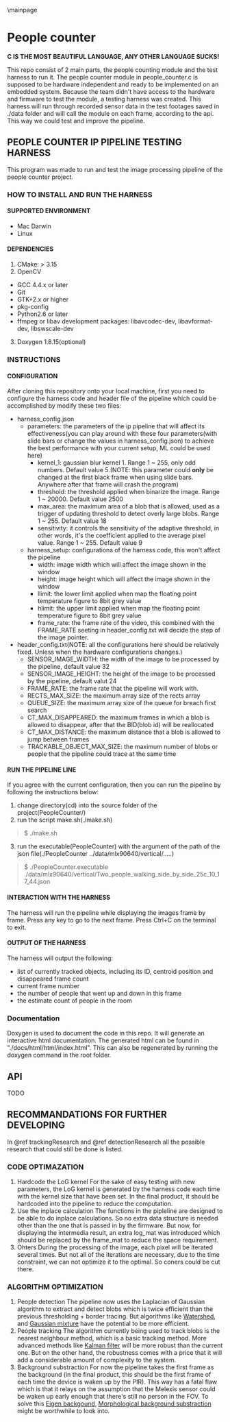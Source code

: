 \mainpage

# People counter

**C IS THE MOST BEAUTIFUL LANGUAGE, ANY OTHER LANGUAGE SUCKS!**

This repo consist of 2 main parts, the people counting module and the test harness to run it. The people counter module in people_counter.c is supposed to be hardware independent and ready to be implemented on an embedded system. Because the team didn't have access to the hardware and firmware to test the module, a testing harness was created. This harness will run through recorded sensor data in the test footages saved in ./data folder and will call the module on each frame, according to the api. This way we could test and improve the pipeline.

## PEOPLE COUNTER IP PIPELINE TESTING HARNESS
This program was made to run and test the image processing pipeline of the people counter project. 

### HOW TO INSTALL AND RUN THE HARNESS

#### SUPPORTED ENVIRONMENT
* Mac Darwin
* Linux

#### DEPENDENCIES
1. CMake: > 3.15
2. OpenCV
* GCC 4.4.x or later
* Git
* GTK+2.x or higher
* pkg-config
* Python2.6 or later
* ffmpeg or libav development packages: libavcodec-dev, libavformat-dev, libswscale-dev
3. Doxygen 1.8.15(optional)


### INSTRUCTIONS

#### CONFIGURATION

After cloning this repository onto your local machine, first you need to configure the harness code and header file of the pipeline which could be accomplished by modify these two files:
* harness_config.json
	* parameters: the parameters of the ip pipeline that will affect its effectiveness(you can play around with these four parameters(with slide bars or change the values in harness_config.json) to achieve the best performance with your current setup, ML could be used here)
		* kernel_1: gaussian blur kernel 1. Range 1 ~ 255, only odd numbers. Default value 5.(NOTE: this parameter could **only** be changed at the first black frame when using slide bars. Anywhere after that frame will crash the program)
		* threshold: the threshold applied when binarize the image. Range 1 ~ 20000. Default value 2500
		* max_area: the maximum area of a blob that is allowed, used as a trigger of updating threshold to detect overly large blobs. Range 1 ~ 255. Default value 18
		* sensitivity: it controls the sensitivity of the adaptive threshold, in other words, it's the coefficient applied to the average pixel value. Range 1 ~ 255. Default value 9
	* harness_setup: configurations of the harness code, this won't affect the pipeline
		* width: image width which will affect the image shown in the window
		* height: image height which will affect the image shown in the window
		* llimit: the lower limit applied when map the floating point temperature figure to 8bit grey value
		* hlimit: the upper limit applied when map the floating point temperature figure to 8bit grey value
		* frame_rate: the frame rate of the video, this combined with the FRAME_RATE seeting in header_config.txt will decide the step of the image pointer.
* header_config.txt(NOTE: all the configurations here should be relatively fixed. Unless when the hardware configurations changes.)
	* SENSOR_IMAGE_WIDTH: the width of the image to be processed by the pipeline, default value 32
	* SENSOR_IMAGE_HEIGHT: the height of the image to be processed by the pipeline, default valut 24
	* FRAME_RATE: the frame rate that the pipeline will work with. 
	* RECTS_MAX_SIZE: the maximum array size of the rects array
	* QUEUE_SIZE: the maximum array size of the queue for breach first search
	* CT_MAX_DISAPPEARED: the maximum frames in which a blob is allowed to disappear, after that the BID(blob id) will be reallocated
	* CT_MAX_DISTANCE: the maximum distance that a blob is allowed to jump between frames
	* TRACKABLE_OBJECT_MAX_SIZE: the maximum number of blobs or people that the pipeline could trace at the same time

#### RUN THE PIPELINE LINE

If you agree with the current configuration, then you can run the pipeline by following the instructions below:
1. change directory(cd) into the source folder of the project(PeopleCounter/)
2. run the script make.sh(./make.sh)
> $ ./make.sh
3. run the executable(PeopleCounter) with the argument of the path of the json file(./PeopleCounter ../data/mlx90640/vertical/.....)
> $ ./PeopleCounter.executable ./data/mlx90640/vertical/Two_people_walking_side_by_side_25c_10_17_44.json

#### INTERACTION WITH THE HARNESS 

The harness will run the pipeline while displaying the images frame by frame. Press any key to go to the next frame. Press Ctrl+C on the terminal to exit.

#### OUTPUT OF THE HARNESS

The harness will output the following:
* list of currently tracked objects, including its ID, centroid position and disappeared frame count
* current frame number
* the number of people that went up and down in this frame
* the estimate count of people in the room

### Documentation
Doxygen is used to document the code in this repo. It will generate an interactive html documentation. The generated html can be found in "./docs/html/html/index.html". This can also be regenerated by running the doxygen command in the root folder.

## API
TODO


## RECOMMANDATIONS FOR FURTHER DEVELOPING

In @ref trackingResearch and @ref detectionResearch all the possible research that could still be done is listed.

### CODE OPTIMAZATION
1. Hardcode the LoG kernel
For the sake of easy testing with new parameters, the LoG kernel is generated by the harness code each time with the kernel size that have been set. In the final product, it should be hardcoded into the pipeline to reduce the computation.
2. Use the inplace calculation
The functions in the pipleline are designed to be able to do inplace calculations. So no extra data structure is needed other than the one that is passed in by the firmware. But now, for displaying the intermedia result, an extra log_mat was introduced which should be replaced by the frame_mat to reduce the space requirement.
3. Ohters
During the processing of the image, each pixel will be iterated several times. But not all of the iterations are necessary, due to the time constraint, we can not optimize it to the optimal. So coners could be cut there. 

### ALGORITHM OPTIMIZATION
1. People detection
The pipeline now uses the Laplacian of Gaussian algorithm to extract and detect blobs which is twice efficient than the previous thresholding + border tracing. But algorithms like [Watershed](./docs/watershed.pdf), and [Gaussian mixture](./docs/people_detection_research.md) have the potential to be more efficient.
2. People tracking
The algorithm currently being used to track blobs is the nearest neighbour method, which is a basic tracking method. More advanced methods like [Kalman filter](./docs/people_tracking_research.md) will be more robust than the current one. But on the other hand, the robustness comes with a price that it will add a considerable amount of complexity to the system.
3. Background substraction
For now the pipeline takes the first frame as the background (in the final product, this should be the first frame of each time the device is waken up by the PIR). This way has a fatal flaw which is that it relays on the assumption that the Melexis sensor could be waken up early enough that there's still no person in the FOV. To solve this [Eigen backgound](./docs/people_detection_research.md), [Morphological background substraction](./docs/people_detection.pdf) might be worthwhile to look into.
